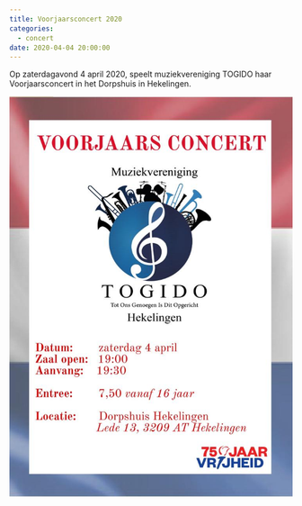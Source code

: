 ```yaml
---
title: Voorjaarsconcert 2020
categories:
  - concert
date: 2020-04-04 20:00:00
---
```


Op zaterdagavond 4 april 2020, speelt muziekvereniging TOGIDO haar Voorjaarsconcert in het Dorpshuis in Hekelingen.

![Tot ziens bij ons concert op 4 april.](/images/Togido%20Voorjaars%20concert%202020.jpeg)

